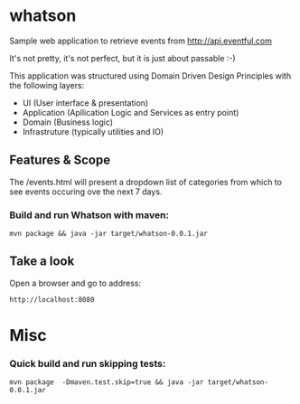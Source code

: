 # whatson

Sample web application to retrieve events from http://api.eventful.com

It's not pretty, it's not perfect, but it is just about passable :-)


This application was structured using Domain Driven Design Principles with the following layers:

* UI (User interface & presentation)
* Application (Apllication Logic and Services as entry point)
* Domain (Business logic)
* Infrastruture (typically utilities and IO)


## Features & Scope

The /events.html will present a dropdown list of categories from which to see events occuring ove the next 7 days.


### Build and run Whatson with maven:

```
mvn package && java -jar target/whatson-0.0.1.jar
```

## Take a look

Open a browser and go to address:

```
http://localhost:8080
```




# Misc

### Quick build and run skipping tests:

```
mvn package  -Dmaven.test.skip=true && java -jar target/whatson-0.0.1.jar
```


